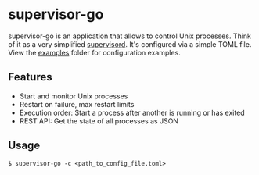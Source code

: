 # supervisor-go

supervisor-go is an application that allows to control Unix processes. Think of it as a very simplified [supervisord](https://github.com/Supervisor/supervisor).
It's configured via a simple TOML file. View the [examples](examples) folder for configuration examples.

## Features

- Start and monitor Unix processes
- Restart on failure, max restart limits
- Execution order: Start a process after another is running or has exited
- REST API: Get the state of all processes as JSON

## Usage

```console
$ supervisor-go -c <path_to_config_file.toml>
```

